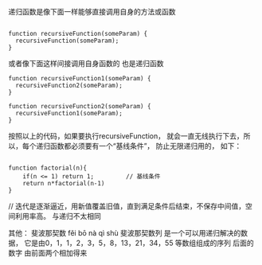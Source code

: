 递归函数是像下面一样能够直接调用自身的方法或函数

```

function recursiveFunction(someParam) {
  recursiveFunction(someParam);
}

```


或者像下面这样间接调用自身函数的 也是递归函数
```
function recursiveFunction1(someParam) {
  recursiveFunction2(someParam);
}

function recursiveFunction2(someParam) {
  recursiveFunction1(someParam);
}
```

按照以上的代码，如果要执行recursiveFunction， 就会一直无线执行下去，所以，每个递归函数都必须要有一个“基线条件”， 防止无限递归用的， 如下：

```

function factorial(n){
    if(n <= 1) return 1;         // 基线条件
    return n*factorial(n-1)
}

```


// 迭代是逐渐逼近，用新值覆盖旧值，直到满足条件后结束，不保存中间值，空间利用率高。 与递归不太相同


其他：
斐波那契数 fěi bō nà qì shù
斐波那契数列 是一个可以用递归解决的数据， 它是由0，1，1，2，3，5，8，13，21，34，55 等数组组成的序列
后面的数字 由前面两个相加得来
